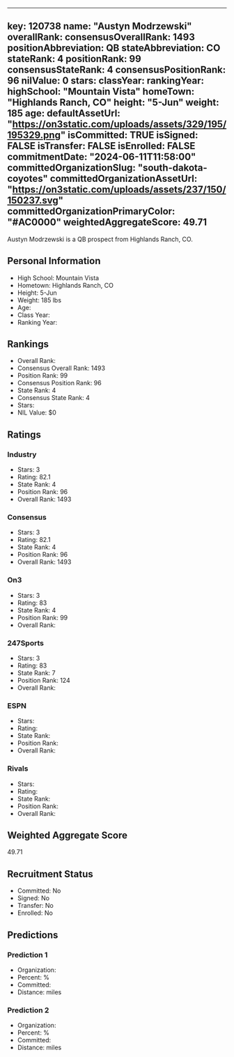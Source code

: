 ---
  key: 120738
  name: "Austyn Modrzewski"
  overallRank: 
  consensusOverallRank: 1493
  positionAbbreviation: QB
  stateAbbreviation: CO
  stateRank: 4
  positionRank: 99
  consensusStateRank: 4
  consensusPositionRank: 96
  nilValue: 0
  stars: 
  classYear: 
  rankingYear: 
  highSchool: "Mountain Vista"
  homeTown: "Highlands Ranch, CO"
  height: "5-Jun"
  weight: 185
  age: 
  defaultAssetUrl: "https://on3static.com/uploads/assets/329/195/195329.png"
  isCommitted: TRUE
  isSigned: FALSE
  isTransfer: FALSE
  isEnrolled: FALSE
  commitmentDate: "2024-06-11T11:58:00"
  committedOrganizationSlug: "south-dakota-coyotes"
  committedOrganizationAssetUrl: "https://on3static.com/uploads/assets/237/150/150237.svg"
  committedOrganizationPrimaryColor: "#AC0000"
  weightedAggregateScore: 49.71
  ---
  
  Austyn Modrzewski is a QB prospect from Highlands Ranch, CO.
  
  ## Personal Information
  - High School: Mountain Vista
  - Hometown: Highlands Ranch, CO
  - Height: 5-Jun
  - Weight: 185 lbs
  - Age: 
  - Class Year: 
  - Ranking Year: 
  
  ## Rankings
  - Overall Rank: 
  - Consensus Overall Rank: 1493
  - Position Rank: 99
  - Consensus Position Rank: 96
  - State Rank: 4
  - Consensus State Rank: 4
  - Stars: 
  - NIL Value: $0
  
  ## Ratings
  
  ### Industry
  - Stars: 3
  - Rating: 82.1
  - State Rank: 4
  - Position Rank: 96
  - Overall Rank: 1493
  
  ### Consensus
  - Stars: 3
  - Rating: 82.1
  - State Rank: 4
  - Position Rank: 96
  - Overall Rank: 1493
  
  ### On3
  - Stars: 3
  - Rating: 83
  - State Rank: 4
  - Position Rank: 99
  - Overall Rank: 
  
  ### 247Sports
  - Stars: 3
  - Rating: 83
  - State Rank: 7
  - Position Rank: 124
  - Overall Rank: 
  
  ### ESPN
  - Stars: 
  - Rating: 
  - State Rank: 
  - Position Rank: 
  - Overall Rank: 
  
  ### Rivals
  - Stars: 
  - Rating: 
  - State Rank: 
  - Position Rank: 
  - Overall Rank: 
  
  ## Weighted Aggregate Score
  49.71
  
  ## Recruitment Status
  - Committed: No
  - Signed: No
  - Transfer: No
  - Enrolled: No
  
  
  
  ## Predictions
  
  ### Prediction 1
  - Organization: 
  - Percent: %
  - Committed: 
  - Distance:  miles
  
  ### Prediction 2
  - Organization: 
  - Percent: %
  - Committed: 
  - Distance:  miles
  